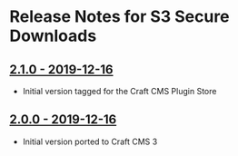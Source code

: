 # Release Notes for S3 Secure Downloads

## [2.1.0 - 2019-12-16](https://github.com/kennethormandy/craft-s3securedownloads/releases/tag/v2.1.0)

- Initial version tagged for the Craft CMS Plugin Store

## [2.0.0 - 2019-12-16](https://github.com/kennethormandy/craft-s3securedownloads/releases/tag/v2.0.0)

- Initial version ported to Craft CMS 3
